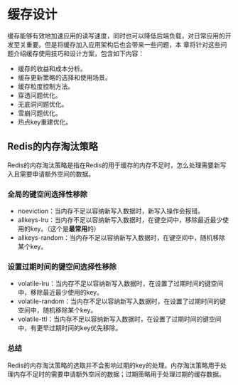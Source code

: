 # 缓存设计

缓存能够有效地加速应用的读写速度，同时也可以降低后端负载，对日常应用的开发至关重要。但是将缓存加入应用架构后也会带来一些问题，本 章将针对这些问题介绍缓存使用技巧和设计方案，包含如下内容：

* 缓存的收益和成本分析。 
* 缓存更新策略的选择和使用场景。 
* 缓存粒度控制方法。 
* 穿透问题优化。 
* 无底洞问题优化。 
* 雪崩问题优化。 
* 热点key重建优化。

## Redis的内存淘汰策略

Redis的内存淘汰策略是指在Redis的用于缓存的内存不足时，怎么处理需要新写入且需要申请额外空间的数据。

### **全局的键空间选择性移除**

* noeviction：当内存不足以容纳新写入数据时，新写入操作会报错。
* allkeys-lru：当内存不足以容纳新写入数据时，在键空间中，移除最近最少使用的key。（这个是**最常用**的）
* allkeys-random：当内存不足以容纳新写入数据时，在键空间中，随机移除某个key。

### **设置过期时间的键空间选择性移除**

* volatile-lru：当内存不足以容纳新写入数据时，在设置了过期时间的键空间中，移除最近最少使用的key。
* volatile-random：当内存不足以容纳新写入数据时，在设置了过期时间的键空间中，随机移除某个key。
* volatile-ttl：当内存不足以容纳新写入数据时，在设置了过期时间的键空间中，有更早过期时间的key优先移除。

### **总结**

Redis的内存淘汰策略的选取并不会影响过期的key的处理。内存淘汰策略用于处理内存不足时的需要申请额外空间的数据；过期策略用于处理过期的缓存数据。

